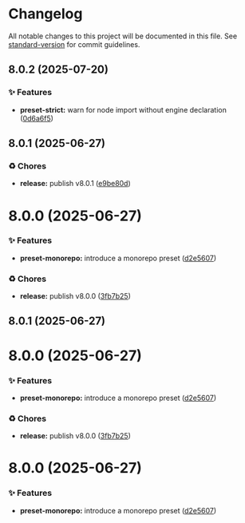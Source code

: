 # Changelog

All notable changes to this project will be documented in this file. See [standard-version](https://github.com/conventional-changelog/standard-version) for commit guidelines.

## 8.0.2 (2025-07-20)


### ✨ Features

* **preset-strict:** warn for node import without engine declaration ([0d6a6f5](https://github.com/alvis/presetter/commit/0d6a6f564afc42d7f626f67b84d5d769f307c01f))



## 8.0.1 (2025-06-27)


### ♻️ Chores

* **release:** publish v8.0.1 ([e9be80d](https://github.com/alvis/presetter/commit/e9be80d020026abd3b3b86b77c1c2d4b6210ea55))



# 8.0.0 (2025-06-27)


### ✨ Features

* **preset-monorepo:** introduce a monorepo preset ([d2e5607](https://github.com/alvis/presetter/commit/d2e5607902252daf19659fa865d171749074db21))


### ♻️ Chores

* **release:** publish v8.0.0 ([3fb7b25](https://github.com/alvis/presetter/commit/3fb7b25edf5e1c46129b06393b97ae0c024df1dc))



## 8.0.1 (2025-06-27)



# 8.0.0 (2025-06-27)


### ✨ Features

* **preset-monorepo:** introduce a monorepo preset ([d2e5607](https://github.com/alvis/presetter/commit/d2e5607902252daf19659fa865d171749074db21))


### ♻️ Chores

* **release:** publish v8.0.0 ([3fb7b25](https://github.com/alvis/presetter/commit/3fb7b25edf5e1c46129b06393b97ae0c024df1dc))



# 8.0.0 (2025-06-27)


### ✨ Features

* **preset-monorepo:** introduce a monorepo preset ([d2e5607](https://github.com/alvis/presetter/commit/d2e5607902252daf19659fa865d171749074db21))
